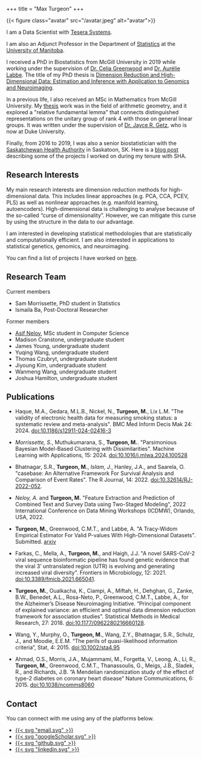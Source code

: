 +++
title = "Max Turgeon"
+++

{{< figure class="avatar" src="/avatar.jpeg" alt="avatar">}}

I am a Data Scientist with [Tesera Systems](https://www.tesera.com/).

I am also an Adjunct Professor in the Department of [Statistics](https://sci.umanitoba.ca/statistics/) at the [University of Manitoba](https://umanitoba.ca/).

I received a PhD in Biostatistics from McGill University in 2019 while working under the supervision of [Dr. Celia Greenwood](https://greenwoodlab.github.io/) and [Dr. Aurélie Labbe](https://chairesd.hec.ca/en/). The title of my PhD thesis is [Dimension Reduction and High-Dimensional Data: Estimation and Inference with Application to Genomics and Neuroimaging](theses/MaximeTurgeon_PhDthesis.pdf).

In a previous life, I also received an MSc in Mathematics from McGill University. My [thesis](thesis.pdf) work was in the field of arithmetic geometry, and it explored a "relative fundamental lemma" that connects distinguished representations on the unitary group of rank 4 with those on general linear groups. It was written under the supervision of [Dr. Jayce R. Getz](https://sites.duke.edu/jgetz/), who is now at Duke University.

Finally, from 2016 to 2019, I was also a senior biostatistician with the [Saskatchewan Health Authority](https://www.saskhealthauthority.ca/) in Saskatoon, SK. Here is a [blog post](https://www.maxturgeon.ca/blog/2018-09-28-what-i-currently-do/) describing some of the projects I worked on during my tenure with SHA.

## Research Interests

My main research interests are dimension reduction methods for high-dimensional data. This includes linear approaches (e.g. PCA, CCA, PCEV, PLS) as well as nonlinear approaches (e.g. manifold learning, autoencoders). High-dimensional data is challenging to analyse because of the so-called “curse of dimensionality”. However, we can mitigate this curse by using the structure in the data to our advantage.

I am interested in developing statistical methodologies that are statistically and computationally efficient. I am also interested in applications to statistical genetics, genomics, and neuroimaging.

You can find a list of projects I have worked on [here](/projects).

## Research Team

Current members

  - Sam Morrissette, PhD student in Statistics
  - Ismaila Ba, Post-Doctoral Researcher

Former members

  - [Asif Neloy](https://aaneloy.netlify.app/), MSc student in Computer Science
  - Madison Cranstone, undergraduate student
  - James Young, undergraduate student
  - Yuqing Wang, undergraduate student
  - Thomas Czubryt, undergraduate student
  - Jiyoung Kim, undergraduate student
  - Wanmeng Wang, undergraduate student
  - Joshua Hamilton, undergraduate student

## Publications

  - Haque, M.A., Gedara, M.L.B., Nickel, N., **Turgeon, M.**, Lix L.M. "The validity of electronic health data for measuring smoking status: a systematic review and meta-analysis". BMC Med Inform Decis Mak 24: 2024. [doi:10.1186/s12911-024-02416-3](https://doi.org/10.1186/s12911-024-02416-3)

  - *Morrissette, S.*, Muthukumarana, S., **Turgeon, M.**. "Parsimonious Bayesian Model-Based Clustering with Dissimilarities". Machine Learning with Applications, 15: 2024. [doi:10.1016/j.mlwa.2024.100528](https://doi.org/10.1016/j.mlwa.2024.100528)

  - Bhatnagar, S.R., **Turgeon, M.**, *Islam, J.*, Hanley, J.A., and Saarela, O. "casebase: An Alternative Framework For Survival Analysis and Comparison of Event Rates". The R Journal, 14: 2022. [doi:10.32614/RJ-2022-052](https://dx.doi.org/10.32614/RJ-2022-052).

  -  *Neloy, A.* and **Turgeon, M.** "Feature Extraction and Prediction of Combined Text and Survey Data using Two-Staged Modeling", 2022 International Conference on Data Mining Workshops (ICDMW), Orlando, USA, 2022.

  - **Turgeon, M.**, Greenwood, C.M.T., and Labbe, A. "A Tracy-Widom Empirical Estimator For Valid P-values With High-Dimensional Datasets". Submitted. [arxiv](https://arxiv.org/abs/1811.07356)

  - Farkas, C., Mella, A., **Turgeon, M.**, and Haigh, J.J. "A novel SARS-CoV-2 viral sequence bioinformatic pipeline has found genetic evidence that the viral 3’ untranslated region (UTR) is evolving and generating increased viral diversity". Frontiers in Microbiology, 12: 2021. [doi:10.3389/fmicb.2021.665041](https://doi.org/10.3389/fmicb.2021.665041).

  - **Turgeon, M.**, Oualkacha, K., Ciampi, A., Miftah, H., Dehghan, G., Zanke, B.W., Benedet, A.L., Rosa-Neto, P., Greenwood, C.M.T., Labbe, A., for the Alzheimer’s Disease Neuroimaging Initiative. “Principal component of explained variance: an efficient and optimal data dimension reduction framework for association studies”. Statistical Methods in Medical Research, 27: 2018. [doi:10.1177/0962280216660128](https://dx.doi.org/10.1177/0962280216660128).

  - Wang, Y., Murphy, O., **Turgeon, M.**, Wang, Z.Y., Bhatnagar, S.R., Schulz, J., and Moodie, E.E.M. “The perils of quasi-likelihood information criteria”, Stat, 4: 2015. [doi:10.1002/sta4.95](https://dx.doi.org/10.1002/sta4.95)

  - Ahmad, O.S., Morris, J.A., Mujammami, M., Forgetta, V., Leong, A., Li, R., **Turgeon, M.**, Greenwood, C.M.T., Thanassoulis, G., Meigs, J.B., Sladek, R., and Richards, J.B. “A Mendelian randomization study of the effect of type-2 diabetes on coronary heart disease” Nature Communications, 6: 2015. [doi:10.1038/ncomms8060](https://dx.doi.org/10.1038/ncomms8060)

## Contact

You can connect with me using any of the platforms below.

<div class="social">
  <ul class="share-icons">
    <!-- Email -->
    <li>
      <a href="mailto:max.turgeon@umanitoba.ca" class="share-btn">
        {{< svg "email.svg" >}}
      </a>
    </li>
    <!-- Google Scholar -->
    <li>
      <a href="https://scholar.google.com/citations?user=5Qd5GtkAAAAJ" class="share-btn">
        {{< svg "googleScholar.svg" >}}
      </a>
    </li>
    <!-- GitHub -->
    <li>
      <a href="https://github.com/turgeonmaxime" class="share-btn">
        {{< svg "github.svg" >}}
      </a>
    </li>
    <!-- Twitter -->
<!--    <li>
      <a href="https://twitter.com/mturg1989" class="share-btn">
        {{< svg "twitter.svg" >}}
      </a>
    </li>
-->
    <!-- LinkedIn -->
    <li>
      <a href="https://www.linkedin.com/in/maxime-turgeon-a472a8114/" class="share-btn">
        {{< svg "linkedin.svg" >}}
      </a>
    </li>
  </ul>
</div>
